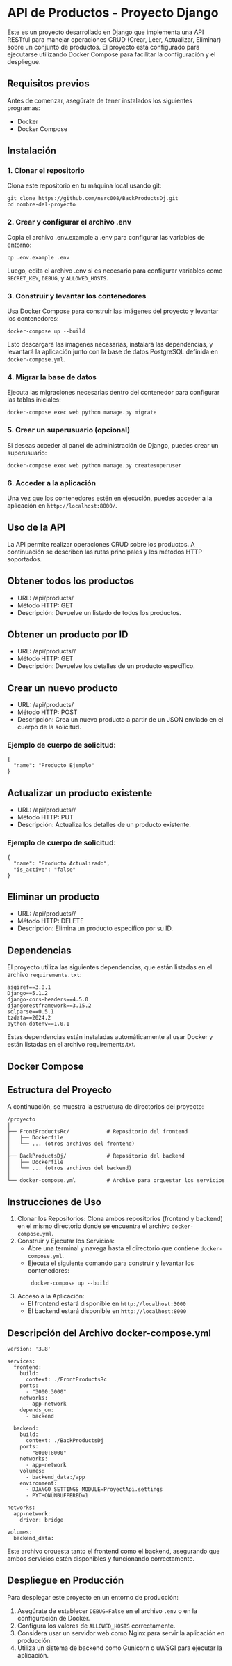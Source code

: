 # API de Productos - Proyecto Django

Este es un proyecto desarrollado en Django que implementa una API RESTful para manejar operaciones CRUD (Crear, Leer, Actualizar, Eliminar) sobre un conjunto de productos. El proyecto está configurado para ejecutarse utilizando Docker Compose para facilitar la configuración y el despliegue.

## Requisitos previos

Antes de comenzar, asegúrate de tener instalados los siguientes programas:

- Docker
- Docker Compose

## Instalación

### 1. Clonar el repositorio

Clona este repositorio en tu máquina local usando git:

```
git clone https://github.com/nsrc008/BackProductsDj.git
cd nombre-del-proyecto
```

### 2. Crear y configurar el archivo .env

Copia el archivo .env.example a .env para configurar las variables de entorno:

```
cp .env.example .env
```

Luego, edita el archivo .env si es necesario para configurar variables como `SECRET_KEY`, `DEBUG`, y `ALLOWED_HOSTS`.

### 3. Construir y levantar los contenedores

Usa Docker Compose para construir las imágenes del proyecto y levantar los contenedores:

```
docker-compose up --build
```

Esto descargará las imágenes necesarias, instalará las dependencias, y levantará la aplicación junto con la base de datos PostgreSQL definida en `docker-compose.yml`.

### 4. Migrar la base de datos

Ejecuta las migraciones necesarias dentro del contenedor para configurar las tablas iniciales:

```
docker-compose exec web python manage.py migrate
```

### 5. Crear un superusuario (opcional)

Si deseas acceder al panel de administración de Django, puedes crear un superusuario:

```
docker-compose exec web python manage.py createsuperuser
```

### 6. Acceder a la aplicación

Una vez que los contenedores estén en ejecución, puedes acceder a la aplicación en `http://localhost:8000/`.

## Uso de la API

La API permite realizar operaciones CRUD sobre los productos. A continuación se describen las rutas principales y los métodos HTTP soportados.

## Obtener todos los productos

- URL: /api/products/
- Método HTTP: GET
- Descripción: Devuelve un listado de todos los productos.

## Obtener un producto por ID

- URL: /api/products/<id>/
- Método HTTP: GET
- Descripción: Devuelve los detalles de un producto específico.

## Crear un nuevo producto

- URL: /api/products/
- Método HTTP: POST
- Descripción: Crea un nuevo producto a partir de un JSON enviado en el cuerpo de la solicitud.

### Ejemplo de cuerpo de solicitud:

```
{
  "name": "Producto Ejemplo"
}
```

## Actualizar un producto existente

- URL: /api/products/<id>/
- Método HTTP: PUT
- Descripción: Actualiza los detalles de un producto existente.

### Ejemplo de cuerpo de solicitud:

```
{
  "name": "Producto Actualizado",
  "is_active": "false"
}
```

## Eliminar un producto

- URL: /api/products/<id>/
- Método HTTP: DELETE
- Descripción: Elimina un producto específico por su ID.

## Dependencias

El proyecto utiliza las siguientes dependencias, que están listadas en el archivo `requirements.txt`:

```
asgiref==3.8.1
Django==5.1.2
django-cors-headers==4.5.0
djangorestframework==3.15.2
sqlparse==0.5.1
tzdata==2024.2
python-dotenv==1.0.1
```

Estas dependencias están instaladas automáticamente al usar Docker y están listadas en el archivo requirements.txt.

## Docker Compose
## Estructura del Proyecto
A continuación, se muestra la estructura de directorios del proyecto:

```
/proyecto
│
├── FrontProductsRc/            # Repositorio del frontend
│   ├── Dockerfile
│   └── ... (otros archivos del frontend)
│
├── BackProductsDj/             # Repositorio del backend
│   ├── Dockerfile
│   └── ... (otros archivos del backend)
│
└── docker-compose.yml          # Archivo para orquestar los servicios
```

## Instrucciones de Uso
1. Clonar los Repositorios: Clona ambos repositorios (frontend y backend) en el mismo directorio donde se encuentra el archivo ```docker-compose.yml```.
2. Construir y Ejecutar los Servicios:
   * Abre una terminal y navega hasta el directorio que contiene ```docker-compose.yml```.
   * Ejecuta el siguiente comando para construir y levantar los contenedores:
     ```
      docker-compose up --build
     ```
3. Acceso a la Aplicación:
   * El frontend estará disponible en ```http://localhost:3000 ```
   * El backend estará disponible en ```http://localhost:8000```

## Descripción del Archivo docker-compose.yml
```
version: '3.8'

services:
  frontend:
    build:
      context: ./FrontProductsRc
    ports:
      - "3000:3000"
    networks:
      - app-network
    depends_on:
      - backend

  backend:
    build:
      context: ./BackProductsDj
    ports:
      - "8000:8000"
    networks:
      - app-network
    volumes:
      - backend_data:/app 
    environment:
      - DJANGO_SETTINGS_MODULE=ProyectApi.settings
      - PYTHONUNBUFFERED=1

networks:
  app-network:
    driver: bridge

volumes:
  backend_data:
```
Este archivo orquesta tanto el frontend como el backend, asegurando que ambos servicios estén disponibles y funcionando correctamente.

## Despliegue en Producción

Para desplegar este proyecto en un entorno de producción:

1. Asegúrate de establecer `DEBUG=False` en el archivo `.env` o en la configuración de Docker.
2. Configura los valores de `ALLOWED_HOSTS` correctamente.
3. Considera usar un servidor web como Nginx para servir la aplicación en producción.
4. Utiliza un sistema de backend como Gunicorn o uWSGI para ejecutar la aplicación.
